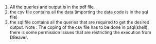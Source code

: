 1. All the queries and output is in the pdf file.
2. the csv file contains all the data (importing the data code is in the sql file)
3. the sql file contains all the queries that are required to get the desired output.
Note : The coping of the csv file has to be done in psql(shell), there is some permission issues that are restricting the execution from DBeaver.

